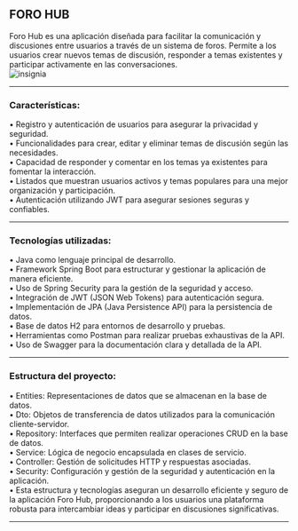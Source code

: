 ## FORO HUB
Foro Hub es una aplicación diseñada para facilitar la comunicación y discusiones entre usuarios a través de un sistema de foros. Permite a los usuarios crear nuevos temas de discusión, responder a temas existentes y participar activamente en las conversaciones.  
![insignia ]([https://tu-repositorio.github.io/images/logo.png](https://cdn1.gnarususercontent.com.br/6/451688/8f9126de-f8e2-4249-8584-a59b91ff928e.png))

------------

### Características:

• Registro y autenticación de usuarios para asegurar la privacidad y seguridad.  
• Funcionalidades para crear, editar y eliminar temas de discusión según las necesidades.  
• Capacidad de responder y comentar en los temas ya existentes para fomentar la interacción.  
• Listados que muestran usuarios activos y temas populares para una mejor organización y participación.  
• Autenticación utilizando JWT para asegurar sesiones seguras y confiables.  

------------

### Tecnologías utilizadas:

• Java como lenguaje principal de desarrollo.  
• Framework Spring Boot para estructurar y gestionar la aplicación de manera eficiente.  
• Uso de Spring Security para la gestión de la seguridad y acceso.  
• Integración de JWT (JSON Web Tokens) para autenticación segura.  
• Implementación de JPA (Java Persistence API) para la persistencia de datos.  
• Base de datos H2 para entornos de desarrollo y pruebas.  
• Herramientas como Postman para realizar pruebas exhaustivas de la API.  
• Uso de Swagger para la documentación clara y detallada de la API.  

------------

### Estructura del proyecto:

• Entities: Representaciones de datos que se almacenan en la base de datos.  
• Dto: Objetos de transferencia de datos utilizados para la comunicación cliente-servidor.  
• Repository: Interfaces que permiten realizar operaciones CRUD en la base de datos.  
• Service: Lógica de negocio encapsulada en clases de servicio.  
• Controller: Gestión de solicitudes HTTP y respuestas asociadas.  
• Security: Configuración y gestión de la seguridad y autenticación en la aplicación.  
• Esta estructura y tecnologías aseguran un desarrollo eficiente y seguro de la aplicación Foro Hub, proporcionando a los usuarios una plataforma robusta para intercambiar ideas y participar en discusiones significativas.  

------------

